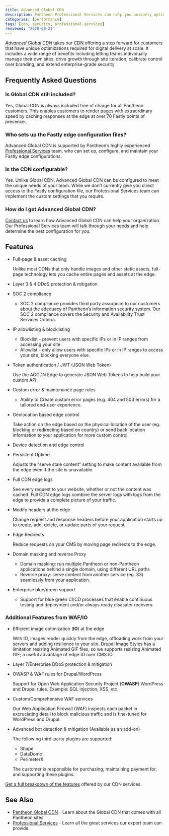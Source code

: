 ```yaml
---
title: Advanced Global CDN
description: Pantheon Professional Services can help you uniquely optimize our Global CDN
categories: [performance]
tags: [cdn, security, professional-services]
reviewed: "2020-08-21"
---
```


[<dfn id="agcdn">Advanced Global CDN</dfn>](https://pantheon.io/product/advanced-global-cdn) takes our <abbr title="Content delivery network">CDN</abbr> offering a step forward for customers that have unique optimizations required for digital delivery at scale. It includes a wide range of benefits including letting teams individually manage their own sites, drive growth through site iteration, calibrate control over branding, and extend enterprise-grade security.

## Frequently Asked Questions

### Is Global CDN still included?

Yes, Global CDN is always included free of charge for all Pantheon customers. This enables customers  to render pages with extraordinary speed by caching responses at the edge at over 70 Fastly points of presence.

### Who sets up the Fastly edge configuration files?

Advanced Global CDN is supported by Pantheon’s highly experienced [Professional Services](/professional-services) team, who can set up, configure, and maintain your Fastly edge configurations.

### Is the CDN configurable?

Yes. Unlike Global CDN, Advanced Global CDN can be configured to meet the unique needs of your team. While we don’t currently give you direct access to the Fastly configuration file, our Professional Services team can implement the custom settings that you require.

### How do I get Advanced Global CDN?

[Contact us](https://pantheon.io/contact?docs) to learn how Advanced Global CDN can help your organization. Our Professional Services team will talk through your needs and help determine the best configuration for you.

## Features

- Full-page & asset caching

  Unlike most CDNs that only handle images and other static assets, full-page technology lets you cache entire pages and assets at the edge.
- Layer 3 & 4 DDoS protection & mitigation
- SOC 2 compliance
  - SOC 2 compliance provides third party assurance to our customers about the adequacy of Pantheon’s information security system. Our SOC 2 compliance covers the Security and Availability Trust Services Criteria.
- IP allowlisting & blocklisting
  - Blocklist - prevent users with specific IPs or in IP ranges from accessing your site.
  - Allowlist - only allow users with specific IPs or in IP ranges to access your site, blocking everyone else.
- Token authentication / JWT (JSON Web Token)

  Use the AGCDN Edge to generate JSON Web Tokens<Popover title="JSON Web Tokens" content="A JSON Web Tokens is an Internet standard for creating compact, encrypted JSON-based access tokens that assert some number of claims, such as 'logged in as admin'." /> to help build your custom API.
- Custom error & maintenance page rules
  - Ability to Create custom error pages (e.g. 404 and 503 errors) for a tailored end-user experience.
- Geolocation based edge control

  Take action on the edge based on the physical location of the user (eg. blocking or redirecting based on country) or send back location information to your application for more custom control.
- Device detection and edge control
- Persistent Uptime

  Adjusts the "serve stale content" setting to make content available from the edge even if the site is unavailable.
- Full CDN edge logs

  See every request to your website, whether or not the content was cached. Full CDN edge logs combine the server logs with logs from the edge to provide a complete picture of your traffic.
- Modify headers at the edge

  Change request and response headers before your application starts up to create, add, delete, or update parts of your request.
- Edge Redirects

  Reduce requests on your CMS by moving page redirects to the edge.
- Domain masking and reverse Proxy
  - Domain masking: run multiple Pantheon or non-Pantheon applications behind a single domain, using different URL paths
  - Reverse proxy: serve content from another service (eg. S3) seamlessly from your application.
- Enterprise blue/green support
  - Support for blue green CI/CD processes that enable continuous testing and deployment and/or always ready disasater recovery.

### Additional Features from WAF/IO

- Efficient image optimization (**IO**) at the edge
  
  With IO, images render quickly from the edge, offloading work from your servers and adding resilience to your site. Drupal Image Styles has a limitation resizing Animated GIF files, so we supports resizing Animated GIF; a useful advantage of edge IO over CMS IO.

- Layer 7/Enterprise DDoS protection & mitigation
- OWASP & WAF rules for Drupal/WordPress

  Support for Open Web Application Security Project (**OWASP**) WordPress and Drupal rules. Example: SQL injection, XSS, etc.

- Custom/Comprehensive WAF services

  Our Web Application Firewall (WAF) inspects each packet in excruciating detail to block malicious traffic and is fine-tuned for WordPress and Drupal.

- Advanced bot detection & mitigation (Available as an add-on)

  The following third-party plugins are supported:
  
  - Shape
  - DataDome
  - PerimeterX.

  The customer is responsible for purchasing, maintaining payment for, and supporting these plugins.

[Get a full breakdown of the features](https://pantheon.io/product/advanced-global-cdn#pricing-matrix-wrapper) offered by our CDN services.

## See Also

- [Pantheon Global CDN](/global-cdn) - Learn about the Global CDN that comes with all Pantheon sites.
- [Professional Services](/professional-services) - Learn all the great services our expert team can provide.
